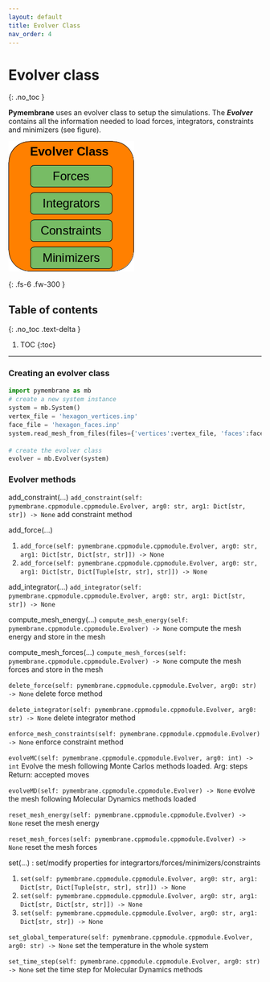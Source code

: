 ```yaml
---
layout: default
title: Evolver Class
nav_order: 4
---
```


# Evolver class
{: .no_toc }

**Pymembrane** uses an evolver class to setup the simulations. The ***Evolver*** contains all the information needed to load forces, integrators, constraints and minimizers (see figure). 

![systemclass](../images/evolverclass.png)

{: .fs-6 .fw-300 }

## Table of contents
{: .no_toc .text-delta }

1. TOC
{:toc}

---

### Creating an evolver class


```python
import pymembrane as mb
# create a new system instance
system = mb.System()
vertex_file = 'hexagon_vertices.inp'
face_file = 'hexagon_faces.inp'
system.read_mesh_from_files(files={'vertices':vertex_file, 'faces':face_file})

# create the evolver class
evolver = mb.Evolver(system)
```

### Evolver methods
add_constraint(...)
```add_constraint(self: pymembrane.cppmodule.cppmodule.Evolver, arg0: str, arg1: Dict[str, str]) -> None```  add constraint method

add_force(...)
1. ```add_force(self: pymembrane.cppmodule.cppmodule.Evolver, arg0: str, arg1: Dict[str, Dict[str, str]]) -> None```
2. ```add_force(self: pymembrane.cppmodule.cppmodule.Evolver, arg0: str, arg1: Dict[str, Dict[Tuple[str, str], str]]) -> None```

add_integrator(...)
```add_integrator(self: pymembrane.cppmodule.cppmodule.Evolver, arg0: str, arg1: Dict[str, str]) -> None```

compute_mesh_energy(...)
```compute_mesh_energy(self: pymembrane.cppmodule.cppmodule.Evolver) -> None``` compute the mesh energy and store in the mesh

compute_mesh_forces(...)
```compute_mesh_forces(self: pymembrane.cppmodule.cppmodule.Evolver) -> None``` compute the mesh forces and store in the mesh

```delete_force(self: pymembrane.cppmodule.cppmodule.Evolver, arg0: str) -> None``` delete force method

```delete_integrator(self: pymembrane.cppmodule.cppmodule.Evolver, arg0: str) -> None``` delete integrator method

```enforce_mesh_constraints(self: pymembrane.cppmodule.cppmodule.Evolver) -> None``` enforce constraint method

```evolveMC(self: pymembrane.cppmodule.cppmodule.Evolver, arg0: int) -> int``` Evolve the mesh following Monte Carlos methods loaded. Arg: steps Return: accepted moves

```evolveMD(self: pymembrane.cppmodule.cppmodule.Evolver) -> None``` evolve the mesh following Molecular Dynamics methods loaded

```reset_mesh_energy(self: pymembrane.cppmodule.cppmodule.Evolver) -> None``` reset the mesh energy

```reset_mesh_forces(self: pymembrane.cppmodule.cppmodule.Evolver) -> None``` reset the mesh forces

set(...) : set/modify properties for integrartors/forces/minimizers/constraints
1. ```set(self: pymembrane.cppmodule.cppmodule.Evolver, arg0: str, arg1: Dict[str, Dict[Tuple[str, str], str]]) -> None```
2. ```set(self: pymembrane.cppmodule.cppmodule.Evolver, arg0: str, arg1: Dict[str, Dict[str, str]]) -> None```
3. ```set(self: pymembrane.cppmodule.cppmodule.Evolver, arg0: str, arg1: Dict[str, str]) -> None```

```set_global_temperature(self: pymembrane.cppmodule.cppmodule.Evolver, arg0: str) -> None``` set the temperature in the whole system

```set_time_step(self: pymembrane.cppmodule.cppmodule.Evolver, arg0: str) -> None``` set the time step for Molecular Dynamics methods